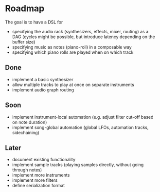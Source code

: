 # Roadmap

The goal is to have a DSL for

- specifying the audio rack (synthesizers, effects, mixer, routing) as a DAG (cycles might be possible, but introduce latency depending on the buffer size)
- specifying music as notes (piano-roll) in a composable way
- specifying which piano rolls are played when on which track

## Done

- implement a basic synthesizer
- allow multiple tracks to play at once on separate instruments
- implement audio graph routing

## Soon

- implement instrument-local automation
  (e.g. adjust filter cut-off based on note duration)
- implement song-global automation (global LFOs, automation tracks, sidechaining)

## Later

- document existing functionality
- implement sample tracks (playing samples directly, without going through notes)
- implement more instruments
- implement more filters
- define serialization format
